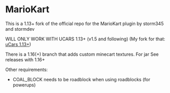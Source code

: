 MarioKart
=========

This is a 1.13+ fork of the official repo for the MarioKart plugin by storm345 and stormdev

WILL ONLY WORK WITH UCARS 1.13+ (v1.5 and following)
(My fork for that: [uCars 1.13+](https://github.com/Jakllp/ucars))

There is a 1.16(+) branch that adds custom minecart textures.
For jar
See releases with 1.16+

Other requirements:
- COAL_BLOCK needs to be roadblock when using roadblocks (for powerups)